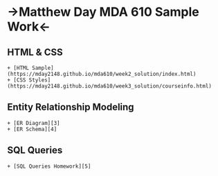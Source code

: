 

# ->Matthew Day MDA 610 Sample Work<-
	
## HTML & CSS
	+ [HTML Sample](https://mday2148.github.io/mda610/week2_solution/index.html)
	+ [CSS Styles](https://mday2148.github.io/mda610/week3_solution/courseinfo.html)


## Entity Relationship Modeling
	+ [ER Diagram][3]
	+ [ER Schema][4]

## SQL Queries	
	+ [SQL Queries Homework][5]
		



[3]: https://mday2148.github.io/mda610/ER_Solution/MutualFund_ERD.png
[4]: https://mday2148.github.io/mda610/ER_Solution/MutualFund_Schema.png
[5]: https://mday2148.github.io/mda610/SQL_Queries/SQL_Queries_Homework.sql